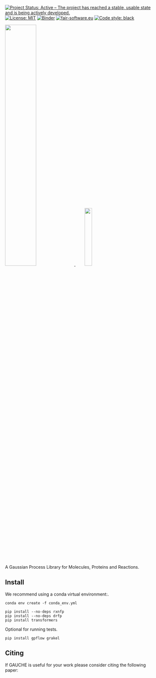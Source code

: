 [![Project Status: Active – The project has reached a stable, usable state and is being actively developed.](https://www.repostatus.org/badges/latest/active.svg)](https://www.repostatus.org/#active)
[![License: MIT](https://img.shields.io/badge/License-MIT-yellow.svg)](https://opensource.org/licenses/MIT)
[![Binder](https://mybinder.org/badge_logo.svg)](https://mybinder.org/v2/gh/leojklarner/gauche/HEAD)
[![fair-software.eu](https://img.shields.io/badge/fair--software.eu-%E2%97%8F%20%20%E2%97%8F%20%20%E2%97%8B%20%20%E2%97%8B%20%20%E2%97%8B-orange)](https://fair-software.eu)
<a href="https://github.com/psf/black"><img alt="Code style: black" src="https://img.shields.io/badge/code%20style-black-000000.svg"></a>

<p align="left">
  <a href="https://leojklarner.github.io/gauche/">
    <img src="https://raw.githubusercontent.com/leojklarner/gauche/main/imgs/gauche_logo.png" width="45%" />
    <img src="https://github.com/leojklarner/gauche/blob/main/imgs/gauche.gif?raw=true" width="22%" hspace="30"/>
  </a>
</p>

A Gaussian Process Library for Molecules, Proteins and Reactions.

## Install

We recommend using a conda virtual environment:.
```
conda env create -f conda_env.yml

pip install --no-deps rxnfp
pip install --no-deps drfp
pip install transformers
```

Optional for running tests.
```
pip install gpflow grakel
```

## Citing

If GAUCHE is useful for your work please consider citing the following paper:
